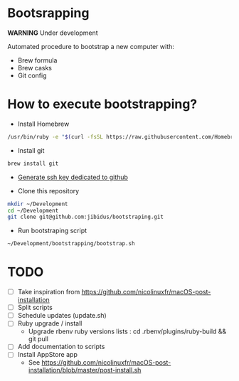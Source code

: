 # Bootsrapping

**WARNING** Under development

Automated procedure to bootstrap a new computer with:
- Brew formula
- Brew casks
- Git config

# How to execute bootstrapping?
- Install Homebrew
```bash
/usr/bin/ruby -e "$(curl -fsSL https://raw.githubusercontent.com/Homebrew/install/master/install)"
```
- Install git
```bash
brew install git
```

- [Generate ssh key dedicated to github](https://help.github.com/articles/generating-a-new-ssh-key-and-adding-it-to-the-ssh-agent/)

- Clone this repository
```bash
mkdir ~/Development
cd ~/Development
git clone git@github.com:jibidus/bootstraping.git
```

- Run bootstraping script
```bash
~/Development/bootstrapping/bootstrap.sh
```

# TODO
- [ ] Take inspiration from https://github.com/nicolinuxfr/macOS-post-installation
- [ ] Split scripts
- [ ] Schedule updates (update.sh)
- [ ] Ruby upgrade / install
  * Upgrade rbenv ruby versions lists : cd .rbenv/plugins/ruby-build && git pull
- [ ] Add documentation to scripts
- [ ] Install AppStore app
  * See https://github.com/nicolinuxfr/macOS-post-installation/blob/master/post-install.sh
